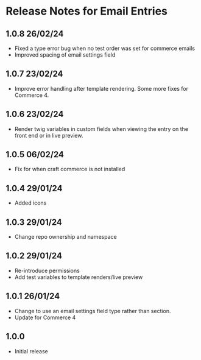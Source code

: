 # Release Notes for Email Entries

## 1.0.8 26/02/24
- Fixed a type error bug when no test order was set for commerce emails
- Improved spacing of email settings field 

## 1.0.7 23/02/24
- Improve error handling after template rendering. Some more fixes for Commerce 4.

## 1.0.6 23/02/24
- Render twig variables in custom fields when viewing the entry on the front end or in live preview.

## 1.0.5 06/02/24
- Fix for when craft commerce is not installed

## 1.0.4 29/01/24
- Added icons

## 1.0.3 29/01/24
- Change repo ownership and namespace

## 1.0.2 29/01/24
- Re-introduce permissions
- Add test variables to template renders/live preview

## 1.0.1 26/01/24
- Change to use an email settings field type rather than section.
- Update for Commerce 4

## 1.0.0
- Initial release

